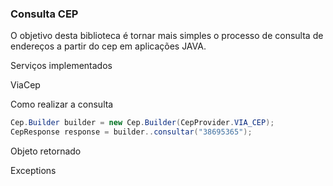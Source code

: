 ### Consulta CEP
O objetivo desta biblioteca é tornar mais simples o processo de consulta de endereços a partir do cep em aplicações JAVA.

Serviços implementados

ViaCep

Como realizar a consulta

```java
Cep.Builder builder = new Cep.Builder(CepProvider.VIA_CEP);
CepResponse response = builder..consultar("38695365");
```

Objeto retornado

Exceptions